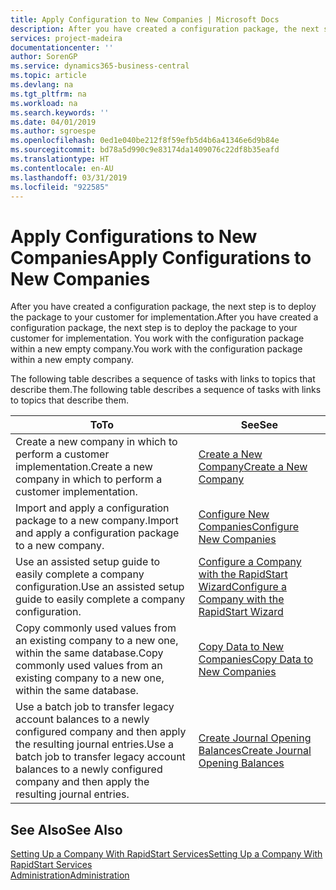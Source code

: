 ```yaml
---
title: Apply Configuration to New Companies | Microsoft Docs
description: After you have created a configuration package, the next step is to deploy the package to your customer for implementation. You use the configuration with a new empty company.
services: project-madeira
documentationcenter: ''
author: SorenGP
ms.service: dynamics365-business-central
ms.topic: article
ms.devlang: na
ms.tgt_pltfrm: na
ms.workload: na
ms.search.keywords: ''
ms.date: 04/01/2019
ms.author: sgroespe
ms.openlocfilehash: 0ed1e040be212f8f59efb5d4b6a41346e6d9b84e
ms.sourcegitcommit: bd78a5d990c9e83174da1409076c22df8b35eafd
ms.translationtype: HT
ms.contentlocale: en-AU
ms.lasthandoff: 03/31/2019
ms.locfileid: "922585"
---
```

# <a name="apply-configurations-to-new-companies"></a><span data-ttu-id="4fd60-104">Apply Configurations to New Companies</span><span class="sxs-lookup"><span data-stu-id="4fd60-104">Apply Configurations to New Companies</span></span>
<span data-ttu-id="4fd60-105">After you have created a configuration package, the next step is to deploy the package to your customer for implementation.</span><span class="sxs-lookup"><span data-stu-id="4fd60-105">After you have created a configuration package, the next step is to deploy the package to your customer for implementation.</span></span> <span data-ttu-id="4fd60-106">You work with the configuration package within a new empty company.</span><span class="sxs-lookup"><span data-stu-id="4fd60-106">You work with the configuration package within a new empty company.</span></span>  

 <span data-ttu-id="4fd60-107">The following table describes a sequence of tasks with links to topics that describe them.</span><span class="sxs-lookup"><span data-stu-id="4fd60-107">The following table describes a sequence of tasks with links to topics that describe them.</span></span>

|<span data-ttu-id="4fd60-108">**To**</span><span class="sxs-lookup"><span data-stu-id="4fd60-108">**To**</span></span>|<span data-ttu-id="4fd60-109">**See**</span><span class="sxs-lookup"><span data-stu-id="4fd60-109">**See**</span></span>|  
|------------|-------------|  
|<span data-ttu-id="4fd60-110">Create a new company in which to perform a customer implementation.</span><span class="sxs-lookup"><span data-stu-id="4fd60-110">Create a new company in which to perform a customer implementation.</span></span>|[<span data-ttu-id="4fd60-111">Create a New Company</span><span class="sxs-lookup"><span data-stu-id="4fd60-111">Create a New Company</span></span>](admin-how-to-create-a-new-company.md)|  
|<span data-ttu-id="4fd60-112">Import and apply a configuration package to a new company.</span><span class="sxs-lookup"><span data-stu-id="4fd60-112">Import and apply a configuration package to a new company.</span></span>|[<span data-ttu-id="4fd60-113">Configure New Companies</span><span class="sxs-lookup"><span data-stu-id="4fd60-113">Configure New Companies</span></span>](admin-how-to-configure-new-companies.md)|  
|<span data-ttu-id="4fd60-114">Use an assisted setup guide to easily complete a company configuration.</span><span class="sxs-lookup"><span data-stu-id="4fd60-114">Use an assisted setup guide to easily complete a company configuration.</span></span>|[<span data-ttu-id="4fd60-115">Configure a Company with the RapidStart Wizard</span><span class="sxs-lookup"><span data-stu-id="4fd60-115">Configure a Company with the RapidStart Wizard</span></span>](admin-how-to-configure-a-company-with-the-rapidstart-wizard.md)|
|<span data-ttu-id="4fd60-116">Copy commonly used values from an existing company to a new one, within the same database.</span><span class="sxs-lookup"><span data-stu-id="4fd60-116">Copy commonly used values from an existing company to a new one, within the same database.</span></span>|[<span data-ttu-id="4fd60-117">Copy Data to New Companies</span><span class="sxs-lookup"><span data-stu-id="4fd60-117">Copy Data to New Companies</span></span>](admin-how-to-copy-data-to-new-companies.md)|  
|<span data-ttu-id="4fd60-118">Use a batch job to transfer legacy account balances to a newly configured company and then apply the resulting journal entries.</span><span class="sxs-lookup"><span data-stu-id="4fd60-118">Use a batch job to transfer legacy account balances to a newly configured company and then apply the resulting journal entries.</span></span>|[<span data-ttu-id="4fd60-119">Create Journal Opening Balances</span><span class="sxs-lookup"><span data-stu-id="4fd60-119">Create Journal Opening Balances</span></span>](admin-how-to-create-journal-opening-balances.md)|  

## <a name="see-also"></a><span data-ttu-id="4fd60-120">See Also</span><span class="sxs-lookup"><span data-stu-id="4fd60-120">See Also</span></span>  
[<span data-ttu-id="4fd60-121">Setting Up a Company With RapidStart Services</span><span class="sxs-lookup"><span data-stu-id="4fd60-121">Setting Up a Company With RapidStart Services</span></span>](admin-set-up-a-company-with-rapidstart.md)  
[<span data-ttu-id="4fd60-122">Administration</span><span class="sxs-lookup"><span data-stu-id="4fd60-122">Administration</span></span>](admin-setup-and-administration.md)
